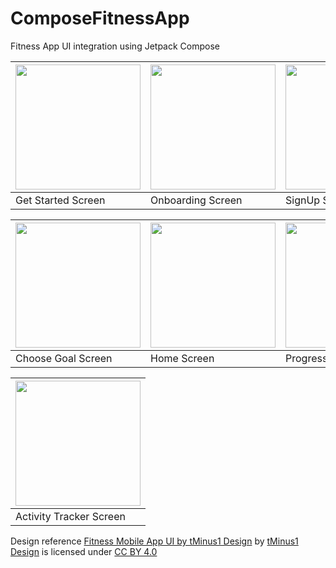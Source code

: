# ComposeFitnessApp
Fitness App UI integration using Jetpack Compose

| <img src="https://github.com/aravindrajpalani/ComposeFitnessApp/assets/26147720/e36c05fa-3544-4a85-8060-814e2448c072" width="200"> | <img src="https://github.com/aravindrajpalani/ComposeFitnessApp/assets/26147720/b3f54901-e8a8-414b-9dfb-8383ecff687d" width="200"> | <img src="https://github.com/aravindrajpalani/ComposeFitnessApp/assets/26147720/64d24aa8-f9ba-4040-8075-b8d315f34657" width="200"> | <img src="https://github.com/aravindrajpalani/ComposeFitnessApp/assets/26147720/3431215f-0ded-4228-94f5-1676ff23dc52" width="200"> |
| ------------- | ------------- | ------------- | ------------- |
| Get Started Screen  | Onboarding Screen  | SignUp Screen  | Complete Profile Screen  |

| <img src="https://github.com/aravindrajpalani/ComposeFitnessApp/assets/26147720/7d207998-9457-4137-9567-9f83ff98a50f" width="200"> | <img src="https://github.com/aravindrajpalani/ComposeFitnessApp/assets/26147720/01a113f9-784f-4a58-8172-2e17a1efd37b" width="200"> | <img src="https://github.com/aravindrajpalani/ComposeFitnessApp/assets/26147720/d3de23c3-1419-43a2-b1f5-aafe2e0c2836" width="200">| <img src="https://github.com/aravindrajpalani/ComposeFitnessApp/assets/26147720/00c21a40-2231-4cc8-8f79-36414261e47e" width="200"> |
| ------------- | ------------- | ------------- | ------------- |
| Choose Goal Screen | Home Screen | Progress Photo Screen | Profile Screen |

| <img src="https://github.com/aravindrajpalani/ComposeFitnessApp/assets/26147720/8f11876c-537c-48b3-a90d-7b0e8527f63c" width="200"> |
| ------------- |
| Activity Tracker Screen |


Design reference [Fitness Mobile App UI by tMinus1 Design](https://www.figma.com/community/file/1123006530284948493) by [tMinus1 Design](https://www.figma.com/@tminus1design) is licensed under [CC BY 4.0](https://creativecommons.org/licenses/by/4.0/)


